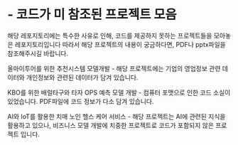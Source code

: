 # - 코드가 미 참조된 프로젝트 모음
해당 레포지토리에는 특수한 사유로 인해, 코드를 제공하지 못하는 프로젝트들을 모아놓은 레포지토리입니다
따라서 해당 프로젝트의 내용이 궁금하다면, PDF나 pptx파일을 참조해주시길 바랍니다.

올마이투어를 위한 추천시스템 모델개발 - 해당 프로젝트에는 기업의 영업정보 관련 데이터와 개인정보와 관련된 데이터가 담겨 있습니다.

KBO를 위한 배럴타구와 타자 OPS 예측 모델 개발 - 컴퓨터 포맷으로 인한 코드 소실이 있었습니다. PDF파일에 코드 정보가 다소 담겨 있습니다.

AI와 IoT를 활용한 치매 노인 헬스 케어 서비스 - 해당 프로젝트는 AI에 관련된 지식을 활용하고 있으나, 비즈니스 모델 개발에 치중한 프로젝트로 코드가 포함되지 않은 프로젝트 입니다. 
